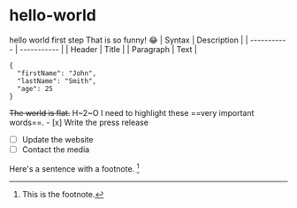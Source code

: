 # hello-world
hello world first step
That is so funny! :joy:
| Syntax | Description |
| ----------- | ----------- |
| Header | Title |
| Paragraph | Text |
```
{
  "firstName": "John",
  "lastName": "Smith",
  "age": 25
}
```
~~The world is flat.~~
H~2~O
I need to highlight these ==very important words==.
	- [x] Write the press release
- [ ] Update the website
- [ ] Contact the media

Here's a sentence with a footnote. [^1]

[^1]: This is the footnote.
